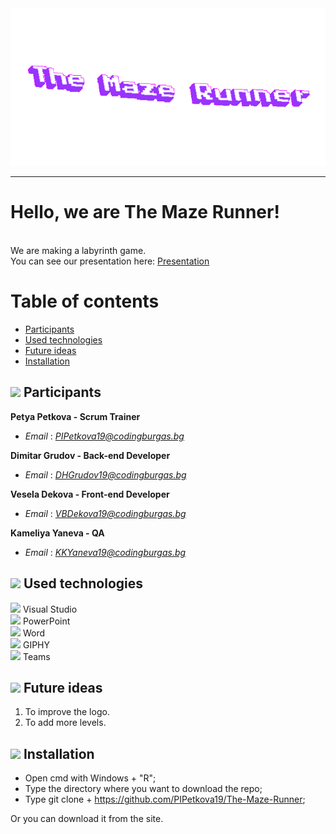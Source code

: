 <img src= "images/logo1.gif" width="900">

---

# Hello, we are The Maze Runner!
<br>
We are making a labyrinth game. <br>
You can see our presentation here:
<a href="Presentation and Documentation/Presentation.pptx" >Presentation</a>

# Table of contents
 
+ [Participants](#participants)
+ [Used technologies](#used-technologies)
+ [Future ideas](#future-ideas)
+ [Installation](#installation)
 

## <img src = "https://user-images.githubusercontent.com/63718742/137624023-85e28503-7a5c-46df-98eb-962b103cf845.png" width = "25"> Participants <a name = "participants"></a>

**Petya Petkova - Scrum Trainer**
- *Email* : [*PIPetkova19@codingburgas.bg*](mailto:PIPetkova19@codingburgas.bg)

**Dimitar Grudov - Back-end Developer**
- *Email* : [*DHGrudov19@codingburgas.bg*](mailto:DHGrudov19@codingburgas.bg)

**Vesela Dekova - Front-end Developer**
- *Email* : [*VBDekova19@codingburgas.bg*](mailto:VBDekova19@codingburgas.bg)

**Kameliya Yaneva - QA**
- *Email* : [*KKYaneva19@codingburgas.bg*](mailto:KKYaneva19@codingburgas.bg)


 

## <img src = "https://user-images.githubusercontent.com/63718742/137624023-85e28503-7a5c-46df-98eb-962b103cf845.png" width = "25"> Used technologies <a name = "used-technologies"></a>

 


<img src = "https://upload.wikimedia.org/wikipedia/commons/thumb/c/cd/Visual_Studio_2017_Logo.svg/1200px-Visual_Studio_2017_Logo.svg.png"  width = "20"> Visual Studio  <br>
<img src = "https://brandslogos.com/wp-content/uploads/thumbs/microsoft-powerpoint-2013-logo-vector.svg" width ="20"> PowerPoint <br> 
<img src = "https://upload.wikimedia.org/wikipedia/commons/thumb/8/8d/Microsoft_Word_2013-2019_logo.svg/2086px-Microsoft_Word_2013-2019_logo.svg.png" width= "25"> Word <br>
<img src = "https://user-images.githubusercontent.com/63718742/137623858-1017422b-0d92-4e82-9763-21b93d61b770.png" width= "20"> GIPHY <br>
<img src = "https://heliocentrix.co.uk/wp-content/uploads/2020/04/microsoft-teams-logo-png_480-480.png" width = "20"> Teams <br>
 

## <img src = "https://user-images.githubusercontent.com/63718742/137624023-85e28503-7a5c-46df-98eb-962b103cf845.png" width = "25"> Future ideas <a name = "future-ideas"></a>

 

1. To improve the logo. <br>
2. To add more levels. <br>

 

## <img src = "https://user-images.githubusercontent.com/63718742/137624023-85e28503-7a5c-46df-98eb-962b103cf845.png" width = "25"> Installation
<a name = "installation"></a>


 

 - Open cmd with Windows + "R"; <br>
 - Type the directory where you want to download the repo; <br>
 - Type git clone + https://github.com/PIPetkova19/The-Maze-Runner; <br>
 
Or you can download it from the site.
